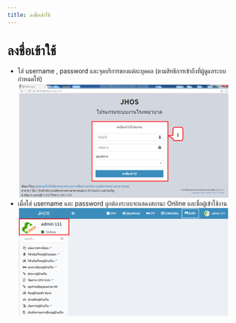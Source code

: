 ```yaml
---
title: ลงชื่อเข้าใช้
---
```



# ลงชื่อเข้าใช้
- ใส่ username , password และจุดบริการของแต่ละบุคคล (ตามสิทธิการเข้าถึงที่ผู้ดูแลระบบกำหนดให้)
![Logo](./img/image008.png)
- เมื่อใส่ username และ password ถูกต้องระบบจะแสดงสถานะ Online และชื่อผู้เข้าใช้งาน 
![Logo](./img/image010.png)